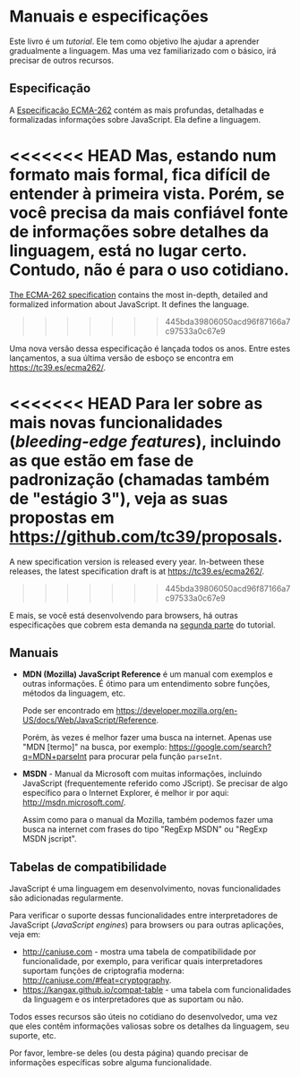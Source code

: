# Manuais e especificações

Este livro é um *tutorial*. Ele tem como objetivo lhe ajudar a aprender gradualmente a linguagem. Mas uma vez familiarizado com o básico, irá precisar de outros recursos.

## Especificação

A [Especificacão ECMA-262](https://www.ecma-international.org/publications/standards/Ecma-262.htm) contém as mais profundas, detalhadas e formalizadas informações sobre JavaScript. Ela define a linguagem.

<<<<<<< HEAD
Mas, estando num formato mais formal, fica difícil de entender à primeira vista. Porém, se você precisa da mais confiável fonte de informações sobre detalhes da linguagem, está no lugar certo. Contudo, não é para o uso cotidiano.
=======
[The ECMA-262 specification](https://www.ecma-international.org/publications/standards/Ecma-262.htm) contains the most in-depth, detailed and formalized information about JavaScript. It defines the language.
>>>>>>> 445bda39806050acd96f87166a7c97533a0c67e9

Uma nova versão dessa especificação é lançada todos os anos. Entre estes lançamentos, a sua última versão de esboço se encontra em <https://tc39.es/ecma262/>.

<<<<<<< HEAD
Para ler sobre as mais novas funcionalidades (*bleeding-edge features*), incluindo as que estão em fase de padronização (chamadas também de "estágio 3"), veja as suas propostas em <https://github.com/tc39/proposals>.
=======
A new specification version is released every year. In-between these releases, the latest specification draft is at <https://tc39.es/ecma262/>.
>>>>>>> 445bda39806050acd96f87166a7c97533a0c67e9

E mais, se você está desenvolvendo para browsers, há outras especificações que cobrem esta demanda na [segunda parte](https://javascript.info/browser-environment) do tutorial.

## Manuais

- **MDN (Mozilla) JavaScript Reference**  é um manual com exemplos e outras informações. É ótimo para um entendimento sobre funções, métodos da linguagem, etc.

	Pode ser encontrado em <https://developer.mozilla.org/en-US/docs/Web/JavaScript/Reference>.

	Porém, às vezes é melhor fazer uma busca na internet. Apenas use "MDN [termo]" na busca, por exemplo: <https://google.com/search?q=MDN+parseInt> para procurar pela função `parseInt`.

- **MSDN** - Manual da Microsoft com muitas informações, incluindo JavaScript (frequentemente referido como JScript). Se precisar de algo específico para o Internet Explorer, é melhor ir por aqui: <http://msdn.microsoft.com/>.

	Assim como para o manual da Mozilla, também podemos fazer uma busca na internet com frases do tipo "RegExp MSDN" ou "RegExp MSDN jscript".

## Tabelas de compatibilidade

JavaScript é uma linguagem em desenvolvimento, novas funcionalidades são adicionadas regularmente.

Para verificar o suporte dessas funcionalidades entre interpretadores de JavaScript (*JavaScript engines*) para browsers ou para outras aplicações, veja em:

- <http://caniuse.com> - mostra uma tabela de compatibilidade por funcionalidade, por exemplo, para verificar quais interpretadores suportam funções de criptografia moderna: <http://caniuse.com/#feat=cryptography>.
- <https://kangax.github.io/compat-table> - uma tabela com funcionalidades da linguagem e os interpretadores que as suportam ou não.

Todos esses recursos são úteis no cotidiano do desenvolvedor, uma vez que eles contêm informações valiosas sobre os detalhes da linguagem, seu suporte, etc.

Por favor, lembre-se deles (ou desta página) quando precisar de informações específicas sobre alguma funcionalidade.
